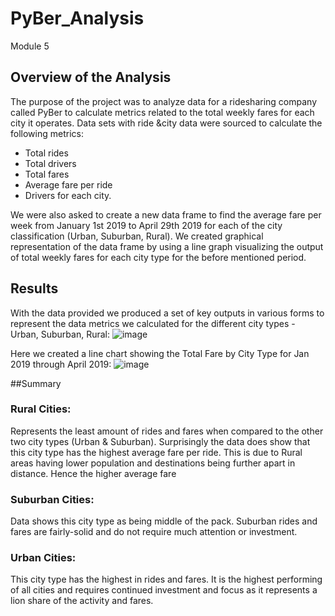 # PyBer_Analysis
Module 5
## Overview of the Analysis
The purpose of the project was to analyze data for a ridesharing company called PyBer to calculate metrics related to the total weekly fares for each city it operates. Data sets with ride &city data were sourced to calculate the following metrics:
  - Total rides
  - Total drivers
  - Total fares
  - Average fare per ride
  - Drivers for each city.

We were also asked to create a new data frame to find the average fare per week from January 1st 2019 to April 29th 2019 for each of the city classification (Urban, Suburban, Rural). We created graphical representation of the data frame by using a line graph visualizing the output of total weekly fares for each city type for the before mentioned period. 

## Results
With the data provided we produced a set of key outputs in various forms to represent the data metrics we calculated for the different city types - Urban, Suburban, Rural:
![image](https://user-images.githubusercontent.com/78942339/127580524-d629d434-5463-4d6f-aa8e-14b4959109de.png)

Here we created a line chart showing the Total Fare by City Type for Jan 2019 through April 2019:
![image](https://user-images.githubusercontent.com/78942339/127580701-880f5da6-f5c7-4024-b9d8-723039c5ff21.png)

##Summary

### Rural Cities:
Represents the least amount of rides and fares when compared to the other two city types (Urban & Suburban). Surprisingly the data does show that this city type has the highest average fare per ride. This is due to Rural areas having lower population and destinations being further apart in distance. Hence the higher average fare

### Suburban Cities:
Data shows this city type as being middle of the pack. Suburban rides and fares are fairly-solid and do not require much attention or investment. 

### Urban Cities: 
This city type has the highest in rides and fares.  It is the highest performing of all cities and requires continued investment and focus as it represents a lion share of the activity and fares.
